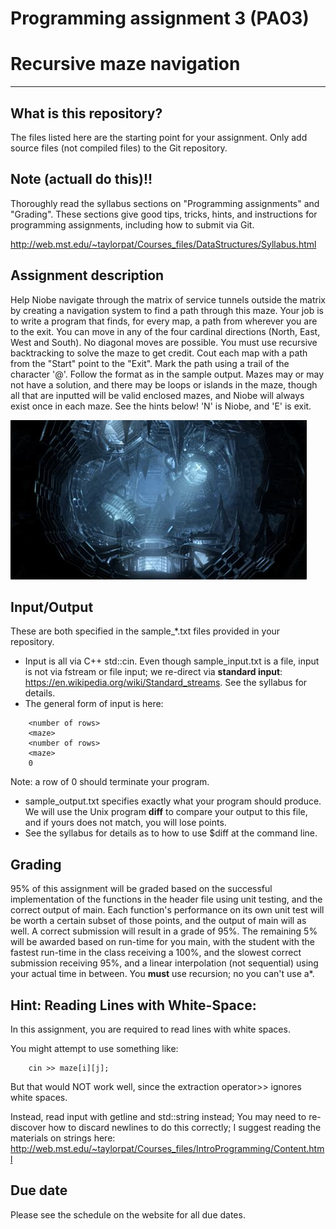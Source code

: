 Programming assignment 3 (PA03)
==============================

# Recursive maze navigation 

---

## What is this repository?
The files listed here are the starting point for your assignment. 
Only add source files (not compiled files) to the Git repository.

## Note (actuall do this)!!
Thoroughly read the syllabus sections on "Programming assignments" and "Grading".
These sections give good tips, tricks, hints, and instructions for programming assignments, including how to submit via Git.

http://web.mst.edu/~taylorpat/Courses_files/DataStructures/Syllabus.html

## Assignment description
Help Niobe navigate through the matrix of service tunnels outside the matrix by creating a navigation system to find a path through this maze.
Your job is to write a program that finds, for every map, a path from wherever you are to the exit.
You can move in any of the four cardinal directions (North, East, West and South).
No diagonal moves are possible.
You must use recursive backtracking to solve the maze to get credit.
Cout each map with a path from the "Start" point to the "Exit".
Mark the path using a trail of the character '@'. 
Follow the format as in the sample output.
Mazes may or may not have a solution, and there may be loops or islands in the maze, though all that are inputted will be valid enclosed mazes, and Niobe will always exist once in each maze.
See the hints below! 'N' is Niobe, and 'E' is exit. 

![maze](maze.png)

## Input/Output
These are both specified in the sample_*.txt files provided in your repository. 

* Input is all via C++ std::cin. Even though sample_input.txt is a file, input is not via fstream or file input; we re-direct via **standard input**: https://en.wikipedia.org/wiki/Standard_streams. See the syllabus for details.
* The general form of input is here:
```
    <number of rows>
    <maze>
    <number of rows>
    <maze>
    0
```
Note: a row of 0 should terminate your program.

* sample_output.txt specifies exactly what your program should produce. We will use the Unix program **diff** to compare your output to this file, and if yours does not match, you will lose points.
* See the syllabus for details as to how to use $diff at the command line.

## Grading
95% of this assignment will be graded based on the successful implementation of the functions in the header file using unit testing, and the correct output of main.
Each function's performance on its own unit test will be worth a certain subset of those points, and the output of main will as well.
A correct submission will result in a grade of 95%.
The remaining 5% will be awarded based on run-time for you main, with the student with the fastest run-time in the class receiving a 100%, and the slowest correct submission receiving 95%, and a linear interpolation (not sequential) using your actual time in between.
You **must** use recursion; no you can't use a*.

## Hint: Reading Lines with White-Space:

In this assignment, you are required to read lines with white spaces.

You might attempt to use something like:
```
    cin >> maze[i][j];
```
But that would NOT work well, since the extraction operator>> ignores white spaces.

Instead, read input with getline and std::string instead; 
You may need to re-discover how to discard newlines to do this correctly;
I suggest reading the materials on strings here: http://web.mst.edu/~taylorpat/Courses_files/IntroProgramming/Content.html

## Due date
Please see the schedule on the website for all due dates.

